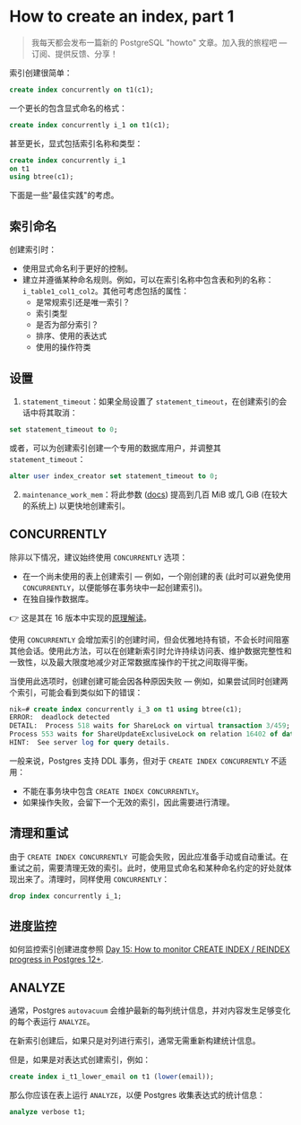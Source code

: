 # How to create an index, part 1

> 我每天都会发布一篇新的 PostgreSQL "howto" 文章。加入我的旅程吧 — 订阅、提供反馈、分享！

索引创建很简单：

```sql
create index concurrently on t1(c1);
```

一个更长的包含显式命名的格式：

```sql
create index concurrently i_1 on t1(c1);
```

甚至更长，显式包括索引名称和类型：

```sql
create index concurrently i_1
on t1
using btree(c1);
```

下面是一些"最佳实践"的考虑。

## 索引命名

创建索引时：

- 使用显式命名利于更好的控制。
- 建立并遵循某种命名规则。例如，可以在索引名称中包含表和列的名称：`i_table1_col1_col2`。其他可考虑包括的属性：
  - 是常规索引还是唯一索引？
  - 索引类型
  - 是否为部分索引？
  - 排序、使用的表达式
  - 使用的操作符类

## 设置

1. `statement_timeout`：如果全局设置了 `statement_timeout`，在创建索引的会话中将其取消：

~~~sql
set statement_timeout to 0;
~~~

或者，可以为创建索引创建一个专用的数据库用户，并调整其 `statement_timeout`：

~~~sql
alter user index_creator set statement_timeout to 0;
~~~

2. `maintenance_work_mem`：将此参数 ([docs](https://postgresqlco.nf/doc/en/param/maintenance_work_mem/)) 提高到几百 MiB 或几 GiB (在较大的系统上) 以更快地创建索引。

## CONCURRENTLY

除非以下情况，建议始终使用 `CONCURRENTLY` 选项：

- 在一个尚未使用的表上创建索引 — 例如，一个刚创建的表 (此时可以避免使用 `CONCURRENTLY`，以便能够在事务块中一起创建索引)。
- 在独自操作数据库。

👉 这是其在 16 版本中实现的[原理解读](https://github.com/postgres/postgres/blob/c136eb02981566d56e950f12ab7ee4a6ea51d698/src/backend/catalog/index.c#L1443-L1511)。

使用 `CONCURRENTLY` 会增加索引的创建时间，但会优雅地持有锁，不会长时间阻塞其他会话。使用此方法，可以在创建新索引时允许持续访问表、维护数据完整性和一致性，以及最大限度地减少对正常数据库操作的干扰之间取得平衡。

当使用此选项时，创建创建可能会因各种原因失败 — 例如，如果尝试同时创建两个索引，可能会看到类似如下的错误：

```sql
nik=# create index concurrently i_3 on t1 using btree(c1);
ERROR:  deadlock detected
DETAIL:  Process 518 waits for ShareLock on virtual transaction 3/459; blocked by process 553.
Process 553 waits for ShareUpdateExclusiveLock on relation 16402 of database 16401; blocked by process 518.
HINT:  See server log for query details.
```

一般来说，Postgres 支持 DDL 事务，但对于 `CREATE INDEX CONCURRENTLY` 不适用：

- 不能在事务块中包含 `CREATE INDEX CONCURRENTLY`。
- 如果操作失败，会留下一个无效的索引，因此需要进行清理。

## 清理和重试

由于 `CREATE INDEX CONCURRENTLY `可能会失败，因此应准备手动或自动重试。在重试之前，需要清理无效的索引。此时，使用显式命名和某种命名约定的好处就体现出来了。清理时，同样使用 `CONCURRENTLY`：

```sql
drop index concurrently i_1;
```

## 进度监控

如何监控索引创建进度参照 [Day 15: How to monitor CREATE INDEX / REINDEX progress in Postgres 12+]().

## ANALYZE

通常，Postgres `autovacuum` 会维护最新的每列统计信息，并对内容发生足够变化的每个表运行 `ANALYZE`。

在新索引创建后，如果只是对列进行索引，通常无需重新构建统计信息。

但是，如果是对表达式创建索引，例如：

```sql
create index i_t1_lower_email on t1 (lower(email));
```

那么你应该在表上运行 `ANALYZE`，以便 Postgres 收集表达式的统计信息：

```sql
analyze verbose t1;
```